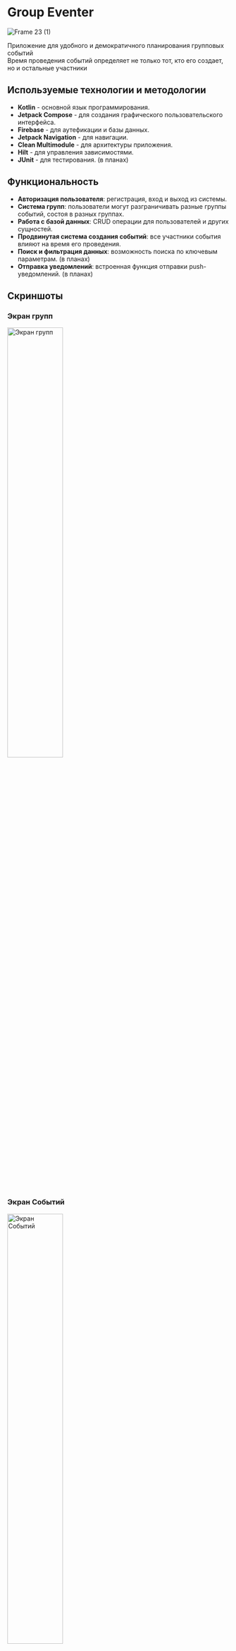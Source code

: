 # Group Eventer

![Frame 23 (1)](https://github.com/user-attachments/assets/8d041f96-b88b-451b-811b-0e42489b4af6)

Приложение для удобного и демократичного планирования групповых событий  
Время проведения событий определяет не только тот, кто его создает, но и остальные участники

## Используемые технологии и методологии

- **Kotlin** - основной язык программирования.
- **Jetpack Compose** - для создания графического пользовательского интерфейса.
- **Firebase** - для аутефикации и базы данных.
- **Jetpack Navigation** - для навигации.
- **Clean Multimodule** - для архитектуры приложения.
- **Hilt** - для управления зависимостями.
- **JUnit** - для тестирования. (в планах)

## Функциональность

- **Авторизация пользователя**: регистрация, вход и выход из системы.
- **Система групп**: пользователи могут разграничивать разные группы событий, состоя в разных группах.
- **Работа с базой данных**: CRUD операции для пользователей и других сущностей.
- **Продвинутая система создания событий**: все участники события влияют на время его проведения.
- **Поиск и фильтрация данных**: возможность поиска по ключевым параметрам. (в планах)
- **Отправка уведомлений**: встроенная функция отправки push-уведомлений. (в планах)

## Скриншоты

### Экран групп
<img src="https://github.com/user-attachments/assets/fcb69fad-1b21-4aa5-bc90-74684bfd8c44" alt="Экран групп" width="50%"/>

### Экран Событий
<img src="https://github.com/user-attachments/assets/83a168d2-4f80-4191-8422-3f162b6a03c9" alt="Экран Событий" width="50%"/>

### Экран Профиля
<img src="https://github.com/user-attachments/assets/a5bf40ca-bfb0-4d8e-a703-afa9ee47f371" alt="Экран Событий" width="50%"/>

